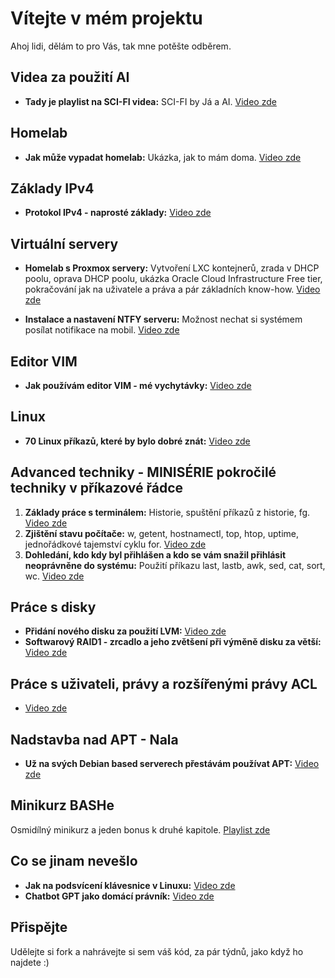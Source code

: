 # Vítejte v mém projektu

Ahoj lidi, dělám to pro Vás, tak mne potěšte odběrem.

## Videa za použití AI

- **Tady je playlist na SCI-FI videa:** SCI-FI by Já a AI. [Video zde](https://www.youtube.com/playlist?list=PLvz7xV2fFVIXPst21pFpfitYmAjRn095F)


## Homelab

- **Jak může vypadat homelab:** Ukázka, jak to mám doma. [Video zde](https://youtu.be/GHJMDWKpiOU)

## Základy IPv4

- **Protokol IPv4 - naprosté základy:** [Video zde](https://youtu.be/5cJ1mnz3e8w)

## Virtuální servery

- **Homelab s Proxmox servery:** Vytvoření LXC kontejnerů, zrada v DHCP poolu, oprava DHCP poolu, ukázka Oracle Cloud Infrastructure Free tier, pokračování jak na uživatele a práva a pár základních know-how. [Video zde](https://youtu.be/71pNQ0A-0TA)

- **Instalace a nastavení NTFY serveru:** Možnost nechat si systémem posílat notifikace na mobil. [Video zde](https://youtu.be/d7TBVrYz8UY)

## Editor VIM

- **Jak používám editor VIM - mé vychytávky:** [Video zde](https://youtu.be/H5KlttrH86U)

## Linux

- **70 Linux příkazů, které by bylo dobré znát:** [Video zde](https://youtu.be/rhW2mJ-GB2U)

## Advanced techniky - MINISÉRIE pokročilé techniky v příkazové řádce

1. **Základy práce s terminálem:** Historie, spuštění příkazů z historie, fg. [Video zde](https://youtu.be/GHP0OTiObH4)
2. **Zjištění stavu počítače:** w, getent, hostnamectl, top, htop, uptime, jednořádkové tajemství cyklu for. [Video zde](https://youtu.be/xvXHqUtU2qo)
3. **Dohledání, kdo kdy byl přihlášen a kdo se vám snažil přihlásit neoprávněne do systému:** Použití příkazu last, lastb, awk, sed, cat, sort, wc. [Video zde](https://youtu.be/WKghag7AlNw)

## Práce s disky

- **Přidání nového disku za použití LVM:** [Video zde](https://youtu.be/o9S0mNeA_lo)
- **Softwarový RAID1 - zrcadlo a jeho zvětšení při výměně disku za větší:** [Video zde](https://youtu.be/kGWmHO09_uQ)

## Práce s uživateli, právy a rozšířenými právy ACL

- [Video zde](https://youtu.be/G7Ux9mX306c)

## Nadstavba nad APT - Nala

- **Už na svých Debian based serverech přestávám používat APT:** [Video zde](https://youtu.be/82BygjO3ilM)

## Minikurz BASHe

Osmidílný minikurz a jeden bonus k druhé kapitole. [Playlist zde](https://www.youtube.com/playlist?list=PLvz7xV2fFVIVDWTe2bmiAumAWnhVDwxZe)

## Co se jinam nevešlo

- **Jak na podsvícení klávesnice v Linuxu:** [Video zde](https://youtu.be/67qtO45XbQQ)
- **Chatbot GPT jako domácí právník:** [Video zde](https://www.youtube.com/watch?v=LYUfIWmzv7k)

## Přispějte

Udělejte si fork a nahrávejte si sem váš kód, za pár týdnů, jako když ho najdete :)
